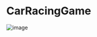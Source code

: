 ﻿# CarRacingGame
![image](https://github.com/user-attachments/assets/0468f448-2080-46a1-a583-d4d196ec772e)
